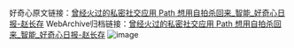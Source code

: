 好奇心原文链接：[曾经火过的私密社交应用 Path 想用自拍杀回来_智能_好奇心日报-赵长存](https://www.qdaily.com/articles/8511.html)
WebArchive归档链接：[曾经火过的私密社交应用 Path 想用自拍杀回来_智能_好奇心日报-赵长存](http://web.archive.org/web/20190623153005/https://www.qdaily.com/articles/8511.html)
![image](http://ww3.sinaimg.cn/large/007d5XDpgy1g3vdc1suf3j30u036t7wh)